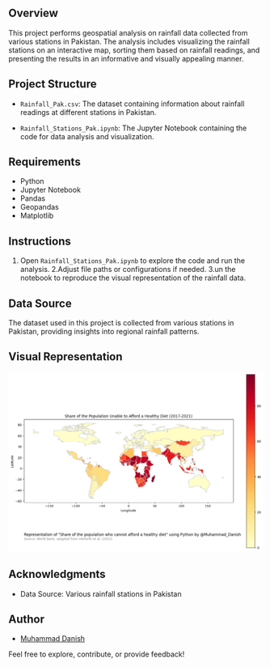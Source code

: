## Overview

This project performs geospatial analysis on rainfall data collected from various stations in Pakistan. The analysis includes visualizing the rainfall stations on an interactive map, sorting them based on rainfall readings, and presenting the results in an informative and visually appealing manner.

## Project Structure

- `Rainfall_Pak.csv`: The dataset containing information about rainfall readings at different stations in Pakistan.
  
- `Rainfall_Stations_Pak.ipynb`: The Jupyter Notebook containing the code for data analysis and visualization.

## Requirements

- Python
- Jupyter Notebook
- Pandas
- Geopandas
- Matplotlib

## Instructions

1. Open `Rainfall_Stations_Pak.ipynb` to explore the code and run the analysis.
2.Adjust file paths or configurations if needed.
3.un the notebook to reproduce the visual representation of the rainfall data.


## Data Source

The dataset used in this project is collected from various stations in Pakistan, providing insights into regional rainfall patterns.

## Visual Representation
![Diet Affordability Map](https://github.com/danish-abbasi-github/Geospatial-Diet-Affordability-Map/blob/main/output%20plot.png)

## Acknowledgments

- Data Source: Various rainfall stations in Pakistan
  
## Author

- [Muhammad Danish](https://github.com/danish-abbasi-github)

Feel free to explore, contribute, or provide feedback!
